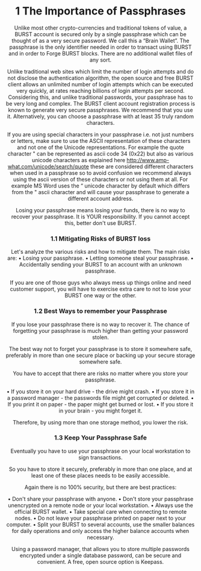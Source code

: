 <header>
<h1>
1 The Importance of Passphrases

</h1>
Unlike most other crypto-currencies and traditional tokens of value, a BURST account is secured only by a single passphrase which can be thought of as a very secure password. We call this a “Brain Wallet”. The passphrase is the only identifier needed in order to transact using BURST and in order to Forge BURST blocks. There are no additional wallet files of any sort.

Unlike traditional web sites which limit the number of login attempts and do not disclose the authentication algorithm, the open source and free BURST client allows an unlimited number of login attempts which can be executed very quickly, at rates reaching billions of login attempts per second. Considering this, and unlike traditional passwords, your passphrase has to be very long and complex. The BURST client account registration process is known to generate very secure passphrases. We recommend that you use it. Alternatively, you can choose a passphrase with at least 35 truly random characters.

If you are using special characters in your passphrase i.e. not just numbers or letters, make sure to use the ASCII representation of these characters and not one of the Unicode representations. For example the quote character " can be represented as ascii code 34 (0x22) but also as various unicode characters as explained here <http://www.amp-what.com/unicode/search/quote> these are considered different characters when used in a passphrase so to avoid confusion we recommend always using the ascii version of these characters or not using them at all. For example MS Word uses the “ unicode character by default which differs from the " ascii character and will cause your passphrase to generate a different account address.

Losing your passphrase means losing your funds, there is no way to recover your passphrase. It is YOUR responsibility. If you cannot accept this, better don't use BURST.

<h3>
1.1 Mitigating Risks of BURST loss

</h3>
Let's analyze the various risks and how to mitigate them. The main risks are: • Losing your passphrase. • Letting someone steal your passphrase. • Accidentally sending your BURST to an account with an unknown passphrase.

If you are one of those guys who always mess up things online and need customer support, you will have to exercise extra care to not to lose your BURST one way or the other.

<h3>
1.2 Best Ways to remember your Passphrase

</h3>
If you lose your passphrase there is no way to recover it. The chance of forgetting your passphrase is much higher than getting your password stolen.

The best way not to forget your passphrase is to store it somewhere safe, preferably in more than one secure place or backing up your secure storage somewhere safe.

You have to accept that there are risks no matter where you store your passphrase.

• If you store it on your hard drive - the drive might crash. • If you store it in a password manager - the passwords file might get corrupted or deleted. • If you print it on paper - the paper might get burned or lost. • If you store it in your brain - you might forget it.

Therefore, by using more than one storage method, you lower the risk.

<h3>
1.3 Keep Your Passphrase Safe

</h3>
Eventually you have to use your passphrase on your local workstation to sign transactions.

So you have to store it securely, preferably in more than one place, and at least one of these places needs to be easily accessible.

Again there is no 100% security, but there are best practices:

• Don't share your passphrase with anyone. • Don't store your passphrase unencrypted on a remote node or your local workstation. • Always use the official BURST wallet. • Take special care when connecting to remote nodes. • Do not leave your passphrase printed on paper next to your computer. • Split your BURST to several accounts, use the smaller balances for daily operations and only access the higher balance accounts when necessary.

Using a password manager, that allows you to store multiple passwords encrypted under a single database password, can be secure and convenient. A free, open source option is Keepass.
